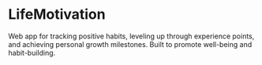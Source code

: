 # LifeMotivation
Web app for tracking positive habits, leveling up through experience points, and achieving personal growth milestones. Built to promote well-being and habit-building.
